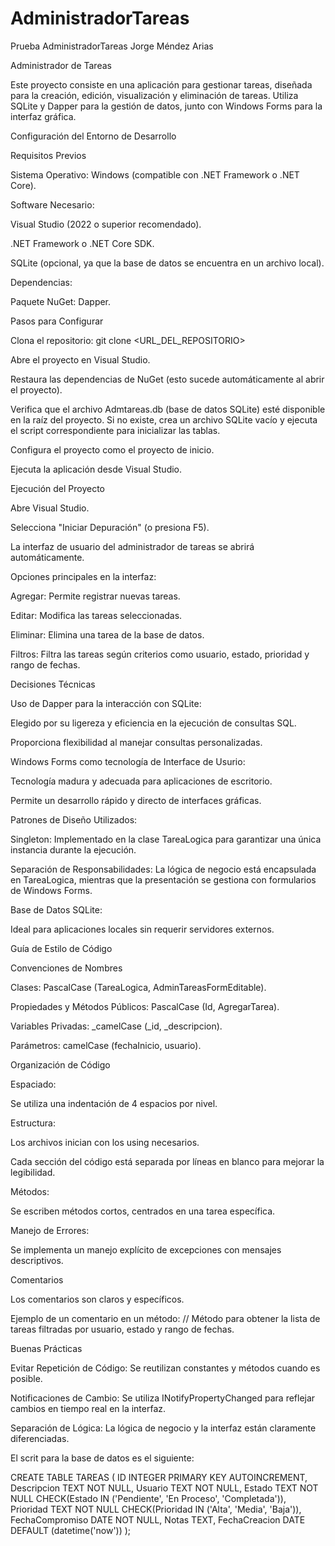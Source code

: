# AdministradorTareas
Prueba AdministradorTareas Jorge Méndez Arias

Administrador de Tareas 

Este proyecto consiste en una aplicación para gestionar tareas, diseñada para la creación, edición, visualización y eliminación de tareas. Utiliza SQLite y Dapper para la gestión de datos, junto con Windows Forms para la interfaz gráfica. 

 

Configuración del Entorno de Desarrollo 

Requisitos Previos 

Sistema Operativo: Windows (compatible con .NET Framework o .NET Core). 

Software Necesario:  

Visual Studio (2022 o superior recomendado). 

.NET Framework o .NET Core SDK. 

SQLite (opcional, ya que la base de datos se encuentra en un archivo local). 

Dependencias:  

Paquete NuGet: Dapper. 

Pasos para Configurar 

Clona el repositorio: git clone <URL_DEL_REPOSITORIO> 
  

Abre el proyecto en Visual Studio. 

Restaura las dependencias de NuGet (esto sucede automáticamente al abrir el proyecto). 

Verifica que el archivo Admtareas.db (base de datos SQLite) esté disponible en la raíz del proyecto. Si no existe, crea un archivo SQLite vacío y ejecuta el script correspondiente para inicializar las tablas. 

Configura el proyecto como el proyecto de inicio. 

Ejecuta la aplicación desde Visual Studio. 

 

Ejecución del Proyecto 

Abre Visual Studio. 

Selecciona "Iniciar Depuración" (o presiona F5). 

La interfaz de usuario del administrador de tareas se abrirá automáticamente. 

Opciones principales en la interfaz: 

Agregar: Permite registrar nuevas tareas. 

Editar: Modifica las tareas seleccionadas. 

Eliminar: Elimina una tarea de la base de datos. 

Filtros: Filtra las tareas según criterios como usuario, estado, prioridad y rango de fechas. 

 

Decisiones Técnicas 

Uso de Dapper para la interacción con SQLite: 

Elegido por su ligereza y eficiencia en la ejecución de consultas SQL. 

Proporciona flexibilidad al manejar consultas personalizadas. 

Windows Forms como tecnología de Interface de Usurio: 

Tecnología madura y adecuada para aplicaciones de escritorio. 

Permite un desarrollo rápido y directo de interfaces gráficas. 

Patrones de Diseño Utilizados: 

Singleton: Implementado en la clase TareaLogica para garantizar una única instancia durante la ejecución. 

Separación de Responsabilidades: La lógica de negocio está encapsulada en TareaLogica, mientras que la presentación se gestiona con formularios de Windows Forms. 

Base de Datos SQLite: 

Ideal para aplicaciones locales sin requerir servidores externos. 

 

Guía de Estilo de Código 

Convenciones de Nombres 

Clases: PascalCase (TareaLogica, AdminTareasFormEditable). 

Propiedades y Métodos Públicos: PascalCase (Id, AgregarTarea). 

Variables Privadas: _camelCase (_id, _descripcion). 

Parámetros: camelCase (fechaInicio, usuario). 

 

 

Organización de Código 

Espaciado:  

Se utiliza una indentación de 4 espacios por nivel. 

Estructura:  

Los archivos inician con los using necesarios. 

Cada sección del código está separada por líneas en blanco para mejorar la legibilidad. 

Métodos:  

Se escriben métodos cortos, centrados en una tarea específica. 

Manejo de Errores:  

Se implementa un manejo explícito de excepciones con mensajes descriptivos. 

Comentarios 

Los comentarios son claros y específicos. 

Ejemplo de un comentario en un método: // Método para obtener la lista de tareas filtradas por usuario, estado y rango de fechas. 
  

Buenas Prácticas 

Evitar Repetición de Código: Se reutilizan constantes y métodos cuando es posible. 

Notificaciones de Cambio: Se utiliza INotifyPropertyChanged para reflejar cambios en tiempo real en la interfaz. 

Separación de Lógica: La lógica de negocio y la interfaz están claramente diferenciadas. 

El scrit para la base de datos es el siguiente:

CREATE TABLE TAREAS (
    ID INTEGER PRIMARY KEY AUTOINCREMENT,
    Descripcion TEXT NOT NULL,
    Usuario TEXT NOT NULL,
    Estado TEXT NOT NULL CHECK(Estado IN ('Pendiente', 'En Proceso', 'Completada')),
    Prioridad TEXT NOT NULL CHECK(Prioridad IN ('Alta', 'Media', 'Baja')),
    FechaCompromiso DATE NOT NULL,
    Notas TEXT,
    FechaCreacion DATE DEFAULT (datetime('now'))
);

 

 

